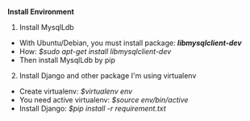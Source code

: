 **Install Environment**
1. Install MysqlLdb
+ With Ubuntu/Debian, you must install package: _**libmysqlclient-dev**_
+ How: _$sudo apt-get install libmysqlclient-dev_
+ Then install MysqlLdb by pip
2. Install Django and other package
I'm using virtualenv
+ Create virtualenv: _$virtualenv env_
+ You need active virtualenv: _$source env/bin/active_
+ Install Django: _$pip install -r requirement.txt_
